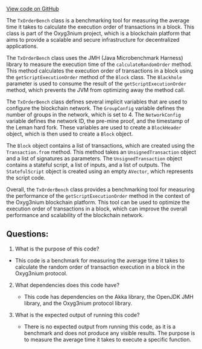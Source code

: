 [View code on GitHub](https://github.com/alephium/alephium/benchmark/src/main/scala/org/alephium/benchmark/TxOrderBench.scala)

The `TxOrderBench` class is a benchmarking tool for measuring the average time it takes to calculate the execution order of transactions in a block. This class is part of the Oxyg3nium project, which is a blockchain platform that aims to provide a scalable and secure infrastructure for decentralized applications.

The `TxOrderBench` class uses the JMH (Java Microbenchmark Harness) library to measure the execution time of the `calculateRandomOrder` method. This method calculates the execution order of transactions in a block using the `getScriptExecutionOrder` method of the `Block` class. The `Blackhole` parameter is used to consume the result of the `getScriptExecutionOrder` method, which prevents the JVM from optimizing away the method call.

The `TxOrderBench` class defines several implicit variables that are used to configure the blockchain network. The `GroupConfig` variable defines the number of groups in the network, which is set to 4. The `NetworkConfig` variable defines the network ID, the pre-mine proof, and the timestamp of the Leman hard fork. These variables are used to create a `BlockHeader` object, which is then used to create a `Block` object.

The `Block` object contains a list of transactions, which are created using the `Transaction.from` method. This method takes an `UnsignedTransaction` object and a list of signatures as parameters. The `UnsignedTransaction` object contains a stateful script, a list of inputs, and a list of outputs. The `StatefulScript` object is created using an empty `AVector`, which represents the script code.

Overall, the `TxOrderBench` class provides a benchmarking tool for measuring the performance of the `getScriptExecutionOrder` method in the context of the Oxyg3nium blockchain platform. This tool can be used to optimize the execution order of transactions in a block, which can improve the overall performance and scalability of the blockchain network.
## Questions: 
 1. What is the purpose of this code?
   - This code is a benchmark for measuring the average time it takes to calculate the random order of transaction execution in a block in the Oxyg3nium protocol.

2. What dependencies does this code have?
   - This code has dependencies on the Akka library, the OpenJDK JMH library, and the Oxyg3nium protocol library.

3. What is the expected output of running this code?
   - There is no expected output from running this code, as it is a benchmark and does not produce any visible results. The purpose is to measure the average time it takes to execute a specific function.